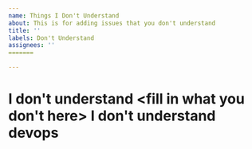 ```yaml
---
name: Things I Don't Understand
about: This is for adding issues that you don't understand
title: ''
labels: Don't Understand
assignees: ''
=======

---
```


I don't understand <fill in what you don't here>
I don't understand devops
=======
